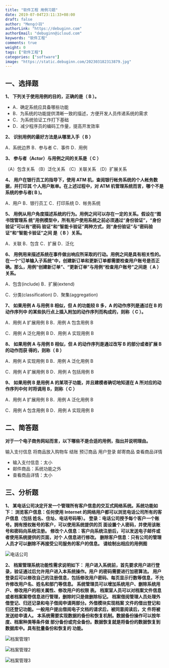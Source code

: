 ```yaml
---
title: "软件工程 用例习题"
date: 2019-07-04T23:11:33+08:00
draft: false
author: "Meng小羽"
authorLink: "https://debuginn.com"
authorEmail: "debuginn@icloud.com"
keywords: "软件工程"
comments: true
weight: 0
tags: ["软件工程"]
categories: ["software"]
image: "https://static.debuginn.com/202303182313879.jpg"
---
```


## 一、选择题

**1、 下列关于使用用例的目的，正确的是（ B ）。**

- A．确定系统应具备哪些功能 
- B．为系统的功能提供清晰一致的描述，方便开发人员传递系统的需求 
- C．为系统验证工作打下基础 
- D．减少程序员的编码工作量，提高开发效率

**2、 识别用例的最好方法是从哪里入手（ B ）**

A．系统边界     B．参与者     C．事件     D．用例

**3、 参与者（Actor）与用例之间的关系是（ C ）**

（A）包含关系 （B）泛化关系 （C）关联关系 （D）扩展关系

**4、 用户在银行员工的指导下，使用 ATM 机，查阅银行帐务系统的个人帐务数据，并打印其 个人用户账单。在上述过程中，对 ATM 机管理系统而言，哪个不是系统的参与者( B )。**

A．用户     B．银行员工     C．打印系统     D．帐务系统

**5、 用例从用户角度描述系统的行为。用例之间可以存在一定的关系。假设在“图书馆管理系 统”用例模型中，所有用户使用系统之前必须通过“身份验证”，“身份验证”可以有“密码 验证”和“智能卡验证”两种方式，则“身份验证”与“密码验证”和“智能卡验证”之间 是（ B ）关系。**

A．关联     B．包含     C．扩展     D．泛化

**6、 用例用来描述系统在事件做出响应所采取的行动。用例之间是具有相关性的。在一个“订单输入子系统”中，创建新订单和更新订单都需要检查用户账号是否正确。那么，用例“创建新订单”、“更新订单”与用例“检查用户账号”之间是（ A ）关系。**

A．包含(include)               B．扩展(extend)

C．分类(classification)     D．聚集(aggregation)

**7、 如果用例 A 与用例 B 相似，但 A 的功能较 B 多，A 的动作序列是通过在 B 的动作序列中 的某些执行点上插入附加的动作序列而构成的，则称（ C ）。**

A．用例 A 扩展用例 B         B．用例 A 包含用例 B

C．用例 A 泛化用例 B         D．用例 A 实现用例 B

**8、 如果用例 A 与用例 B 相似，但 A 的动作序列是通过改写 B 的部分或者扩展 B 的动作而获 得的，则称（ B ）**

A．用例 A 实现用例 B         B．用例 A 泛化用例 B

C．用例 A 扩展用例 B         D．用例 A 包括用例 B

**9、 如果用例 B 是用例 A 的某项子功能，并且建模者确切地知道在 A 所对应的动作序列中何 时将调用 B，则称（ C ）**

A．用例 A 扩展用例 B         B．用例 A 泛化用例 B

C．用例 A 包含用例 B         D．用例 A 实现用例 B

## 二、简答题

**对于一个电子商务网站而言，以下哪些不是合适的用例，指出并说明理由。**

输入支付信息         将商品放入购物车         结账         预订商品         用户登录         邮寄商品         查看商品详情

- 输入支付信息：太小
- 邮件商品：系统功能之外
- 查看商品详情：太小

## 三、分析题

**1、 某电话公司决定开发一个管理所有客户信息的交互式网络系统。系统功能如下：
浏览客户信息：任何使用 Internet 的网络用户都可以浏览电话公司所有的客户信息（包括 姓名、住址、电话号码等）。
登录：电话公司授予每个客户一个账号。拥有授权账号的客户，可以使用系统提供的页 面设置个人密码，并使用该账号和密码向系统注册。
修改个人信息：客户向系统注册后，可以发送电子邮件或者使用系统提供的页面，对个 人信息进行修改。
删除客户信息：只有公司的管理人员才可以删除不再接受公司服务的客户的信息。 请绘制出相应的用例图**

![电话公司](https://static.debuginn.com/202303182315280.png)

**2、 档案管理系统功能性需求说明如下：
用户进入系统前，首先要求用户进行登录，验证通过后允许用户进入本系统操作。用户 的密码需要进行加密算法。
用户登录后可以修改自己的注册信息，包括修改用户密码、每页显示行数等信息，不允 许修改用户名、姓名和部门等信息。
系统管理员可以增加系统用户、删除系统用户、修改用户的相关属性、修改用户的权限 表。
档案室人员可以对档案文件信息或者档案案卷信息进行管理，删除时只是做删除标记。
档案借阅管理人员处理外借登记、归还记录和电子借阅申请两部分。外借模块实现档案 文件的借出登记和归还登记功能。一般用户提出借阅电子文档的请求后，被同意阅读后，文 件将被发送给申请人。
本系统需要实现数据的备份和恢复机制。数据备份操作可以按年度、档案种类等条件做 部分备份或完全备份。数据恢复就是将备份的数据恢复到数据库中。具有批量备份和恢复的 功能。** 

![档案管理1](https://static.debuginn.com/202303182316896.png)

![档案管理2](https://static.debuginn.com/202303182317405.png)

![档案管理3](https://static.debuginn.com/202303182317895.png)